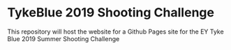 # TykeBlue 2019 Shooting Challenge
This repository will host the website for a Github Pages site for the EY Tyke Blue 2019 Summer Shooting Challenge 
